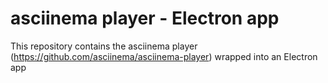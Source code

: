# asciinema player - Electron app
This repository contains the asciinema player (https://github.com/asciinema/asciinema-player) wrapped into an Electron app
